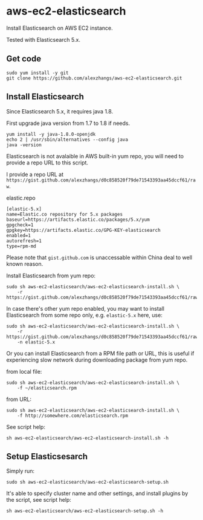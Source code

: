 # aws-ec2-elasticsearch

Install Elasticsearch on AWS EC2 instance.

Tested with Elasticsearch 5.x.

## Get code

```
sudo yum install -y git
git clone https://github.com/alexzhangs/aws-ec2-elasticsearch.git
```

## Install Elasticsearch

Since Elasticsearch 5.x, it requires java 1.8.

First upgrade java version from 1.7 to 1.8 if needs.

```
yum install -y java-1.8.0-openjdk
echo 2 | /usr/sbin/alternatives --config java
java -version
```

Elasticsearch is not avalaible in AWS built-in yum repo, you will need
to provide a repo URL to this script.

I provide a repo URL at
`https://gist.github.com/alexzhangs/d0c858520f79de71543393aa45dccf61/raw`.

elastic.repo

```
[elastic-5.x]
name=Elastic.co repository for 5.x packages
baseurl=https://artifacts.elastic.co/packages/5.x/yum
gpgcheck=1
gpgkey=https://artifacts.elastic.co/GPG-KEY-elasticsearch
enabled=1
autorefresh=1
type=rpm-md
```

Please note that `gist.github.com` is unaccessable within China deal
to well known reason.

Install Elasticsearch from yum repo:

```
sudo sh aws-ec2-elasticsearch/aws-ec2-elasticsearch-install.sh \
    -r https://gist.github.com/alexzhangs/d0c858520f79de71543393aa45dccf61/raw
```

In case there's other yum repo enabled, you may want to install Elasticsearch
from some repo only, e.g. `elastic-5.x` here, use:

```
sudo sh aws-ec2-elasticsearch/aws-ec2-elasticsearch-install.sh \
    -r https://gist.github.com/alexzhangs/d0c858520f79de71543393aa45dccf61/raw
    -n elastic-5.x
```

Or you can install Elasticsearch from a RPM file path or URL, this is
useful if experiencing slow network during downloading package from yum repo.

from local file:

```
sudo sh aws-ec2-elasticsearch/aws-ec2-elasticsearch-install.sh \
    -f ~/elasticsearch.rpm
```

from URL:

```
sudo sh aws-ec2-elasticsearch/aws-ec2-elasticsearch-install.sh \
    -f http://somewhere.com/elasticsearch.rpm
```

See script help:

```
sh aws-ec2-elasticsearch/aws-ec2-elasticsearch-install.sh -h
```

## Setup Elasticsesarch

Simply run:

```
sudo sh aws-ec2-elasticsearch/aws-ec2-elasticsearch-setup.sh
```

It's able to specify cluster name and other settings, and install plugins
by the script, see script help:

```
sh aws-ec2-elasticsearch/aws-ec2-elasticsearch-setup.sh -h
```
